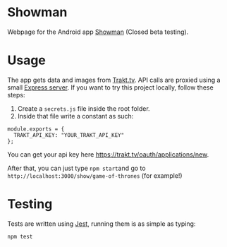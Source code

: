 # Showman
Webpage for the Android app [Showman](https://play.google.com/store/apps/details?id=com.fnp.showman) (Closed beta testing).

# Usage
The app gets data and images from [Trakt.tv](https://trakt.tv/). API calls are proxied using a small [Express server](express-server.js). If you want to try this project locally, follow these steps:

1. Create a ```secrets.js``` file inside the root folder.
2. Inside that file write a constant as such:

```
module.exports = {
  TRAKT_API_KEY: "YOUR_TRAKT_API_KEY"
};
```

You can get your api key here https://trakt.tv/oauth/applications/new.

After that, you can just type ```npm start```and go to ```http://localhost:3000/show/game-of-thrones``` (for example!)

# Testing
Tests are written using [Jest](https://facebook.github.io/jest/), running them is as simple as typing:

```
npm test
```
